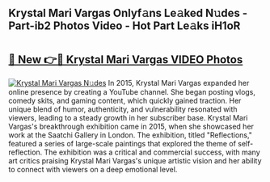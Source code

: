## Krystal Mari Vargas Onlyf𝚊ns Le𝚊ked N𝚞des - Part-ib2 Photos Video - Hot Part Le𝚊ks iH1oR

# <h2><a href="http://ac42199.deff.icu/?id=Krystal+Mari+Vargas">🔗 New 👉🔴 Krystal Mari Vargas VIDEO Photos</a></h2>

[![Krystal Mari Vargas N𝚞des](https://i.imgur.com/rIISA9y.gif)](http://ac42199.deff.icu/?id=Krystal+Mari+Vargas)
In 2015, Krystal Mari Vargas expanded her online presence by creating a YouTube channel. She began posting vlogs, comedy skits, and gaming content, which quickly gained traction. Her unique blend of humor, authenticity, and vulnerability resonated with viewers, leading to a steady growth in her subscriber base. Krystal Mari Vargas's breakthrough exhibition came in 2015, when she showcased her work at the Saatchi Gallery in London. The exhibition, titled "Reflections," featured a series of large-scale paintings that explored the theme of self-reflection. The exhibition was a critical and commercial success, with many art critics praising Krystal Mari Vargas's unique artistic vision and her ability to connect with viewers on a deep emotional level.
